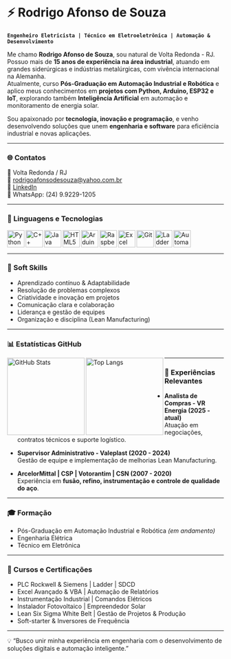 # ⚡ Rodrigo Afonso de Souza  

**`Engenheiro Eletricista | Técnico em Eletroeletrônica | Automação & Desenvolvimento`**  

Me chamo **Rodrigo Afonso de Souza**, sou natural de Volta Redonda - RJ.  
Possuo mais de **15 anos de experiência na área industrial**, atuando em grandes siderúrgicas e indústrias metalúrgicas, com vivência internacional na Alemanha.  
Atualmente, curso **Pós-Graduação em Automação Industrial e Robótica** e aplico meus conhecimentos em **projetos com Python, Arduino, ESP32 e IoT**, explorando também **Inteligência Artificial** em automação e monitoramento de energia solar.  

Sou apaixonado por **tecnologia, inovação e programação**, e venho desenvolvendo soluções que unem **engenharia e software** para eficiência industrial e novas aplicações.  

---

### 🌐 Contatos  

📍 Volta Redonda / RJ  
📧 [rodrigoafonsodesouza@yahoo.com.br](mailto:rodrigoafonsodesouza@yahoo.com.br)  
🔗 [LinkedIn](https://www.linkedin.com/in/rodrigo-afonso-souza)  
📱 WhatsApp: (24) 9.9229-1205  

---

### 🤖 Linguagens e Tecnologias  

<img align="left" alt="Python" width="40px" src="https://cdn.jsdelivr.net/gh/devicons/devicon@latest/icons/python/python-original.svg"/>  
<img align="left" alt="C++" width="40px" src="https://cdn.jsdelivr.net/gh/devicons/devicon@latest/icons/cplusplus/cplusplus-original.svg"/>  
<img align="left" alt="Java" width="40px" src="https://cdn.jsdelivr.net/gh/devicons/devicon@latest/icons/java/java-original.svg"/>  
<img align="left" alt="HTML5" width="40px" src="https://cdn.jsdelivr.net/gh/devicons/devicon@latest/icons/html5/html5-original.svg"/>  
<img align="left" alt="Arduino" width="40px" src="https://cdn.jsdelivr.net/gh/devicons/devicon@latest/icons/arduino/arduino-original.svg"/>  
<img align="left" alt="Raspberry Pi" width="40px" src="https://cdn.jsdelivr.net/gh/devicons/devicon@latest/icons/raspberrypi/raspberrypi-original.svg"/>  
<img align="left" alt="Excel VBA" width="40px" src="https://cdn-icons-png.flaticon.com/512/732/732220.png"/>  
<img align="left" alt="Git" width="40px" src="https://cdn.jsdelivr.net/gh/devicons/devicon@latest/icons/git/git-original.svg"/>  
<img align="left" alt="Ladder" width="40px" src="https://cdn-icons-png.flaticon.com/512/465/465049.png"/>  
<img align="left" alt="Automation" width="40px" src="https://cdn-icons-png.flaticon.com/512/4303/4303532.png"/>  

<br clear="left"/>

---

### 🧠 Soft Skills  

- Aprendizado contínuo & Adaptabilidade  
- Resolução de problemas complexos  
- Criatividade e inovação em projetos  
- Comunicação clara e colaboração  
- Liderança e gestão de equipes  
- Organização e disciplina (Lean Manufacturing)  

---

### 📊 Estatísticas GitHub  

<p>
  <img 
    align="left" 
    alt="GitHub Stats" 
    height="180" 
    src="https://github-readme-stats.vercel.app/api?username=SeuUsuarioGitHub&show_icons=true&theme=tokyonight&include_all_commits=true&locale=pt-br" 
  />
  <img 
    align="left" 
    alt="Top Langs" 
    height="180" 
    src="https://github-readme-stats.vercel.app/api/top-langs/?username=SeuUsuarioGitHub&theme=tokyonight&layout=compact&custom_title=Tecnologias&langs_count=6" 
  />
</p>

---

### 🚀 Experiências Relevantes  

- **Analista de Compras - VR Energia (2025 - atual)**  
  Atuação em negociações, contratos técnicos e suporte logístico.  

- **Supervisor Administrativo - Valeplast (2020 - 2024)**  
  Gestão de equipe e implementação de melhorias Lean Manufacturing.  

- **ArcelorMittal | CSP | Votorantim | CSN (2007 - 2020)**  
  Experiência em **fusão, refino, instrumentação e controle de qualidade do aço**.  

---

### 🎓 Formação  

- Pós-Graduação em Automação Industrial e Robótica *(em andamento)*  
- Engenharia Elétrica  
- Técnico em Eletrônica  

---

### 🏅 Cursos e Certificações  

- PLC Rockwell & Siemens | Ladder | SDCD  
- Excel Avançado & VBA | Automação de Relatórios  
- Instrumentação Industrial | Comandos Elétricos  
- Instalador Fotovoltaico | Empreendedor Solar  
- Lean Six Sigma White Belt | Gestão de Projetos & Produção  
- Soft-starter & Inversores de Frequência  

---

💡 “Busco unir minha experiência em engenharia com o desenvolvimento de soluções digitais e automação inteligente.”

